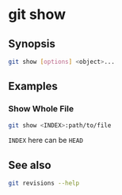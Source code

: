 # git show

## Synopsis

```bash
git show [options] <object>...
```

## Examples

### Show Whole File

```bash
git show <INDEX>:path/to/file
```

`INDEX` here can be `HEAD`

## See also

```bash
git revisions --help
```
